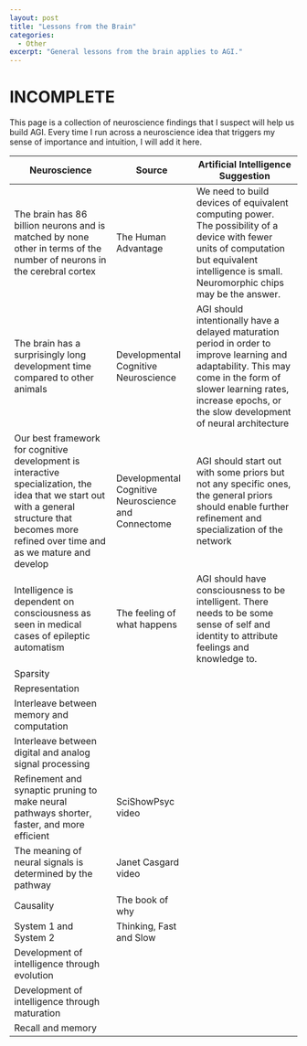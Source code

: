 ```yaml
---
layout: post
title: "Lessons from the Brain"
categories:
  - Other
excerpt: "General lessons from the brain applies to AGI."
---
```


# INCOMPLETE

This page is a collection of neuroscience findings that I suspect will help us build AGI. Every time I run across a neuroscience idea that triggers my sense of importance and intuition, I will add it here.

| Neuroscience | Source | Artificial Intelligence Suggestion |
|--------------|--------|-------------------------|
| The brain has 86 billion neurons and is matched by none other in terms of the number of neurons in the cerebral cortex | The Human Advantage | We need to build devices of equivalent computing power. The possibility of a device with fewer units of computation but equivalent intelligence is small. Neuromorphic chips may be the answer. |
| The brain has a surprisingly long development time compared to other animals | Developmental Cognitive Neuroscience | AGI should intentionally have a delayed maturation period in order to improve learning and adaptability. This may come in the form of slower learning rates, increase epochs, or the slow development of neural architecture |
| Our best framework for cognitive development is interactive specialization, the idea that we start out with a general structure that becomes more refined over time and as we mature and develop | Developmental Cognitive Neuroscience and Connectome | AGI should start out with some priors but not any specific ones, the general priors should enable further refinement and specialization of the network |
| Intelligence is dependent on consciousness as seen in medical cases of epileptic automatism | The feeling of what happens | AGI should have consciousness to be intelligent. There needs to be some sense of self and identity to attribute feelings and knowledge to. |
| Sparsity |||
| Representation |||
| Interleave between memory and computation |||
| Interleave between digital and analog signal processing |||
| Refinement and synaptic pruning to make neural pathways shorter, faster, and more efficient | SciShowPsyc video ||
| The meaning of neural signals is determined by the pathway | Janet Casgard video ||
| Causality | The book of why ||
| System 1 and System 2 | Thinking, Fast and Slow ||
| Development of intelligence through evolution  |||
| Development of intelligence through maturation  |||
| Recall and memory |||
